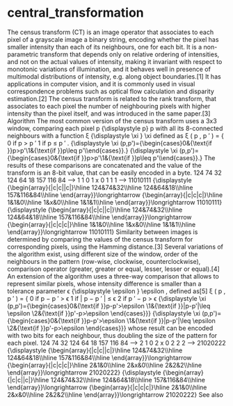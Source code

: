 # central_transformation
The census transform (CT) is an image operator that associates to each pixel of a grayscale image a binary string, encoding whether the pixel has smaller intensity than each of its neighbours, one for each bit. It is a non-parametric transform that depends only on relative ordering of intensities, and not on the actual values of intensity, making it invariant with respect to monotonic variations of illumination, and it behaves well in presence of multimodal distributions of intensity, e.g. along object boundaries.[1] It has applications in computer vision, and it is commonly used in visual correspondence problems such as optical flow calculation and disparity estimation.[2]  The census transform is related to the rank transform, that associates to each pixel the number of neighbouring pixels with higher intensity than the pixel itself, and was introduced in the same paper.[3] Algorithm  The most common version of the census transform uses a 3x3 window, comparing each pixel p {\displaystyle p} p with all its 8-connected neighbours with a function ξ {\displaystyle \xi } \xi defined as      ξ ( p , p ′ ) = { 0 if  p > p ′ 1 if  p ≤ p ′ . {\displaystyle \xi (p,p')={\begin{cases}0&amp;{\text{if }}p>p'\\1&amp;{\text{if }}p\leq p'\\\end{cases}}.} {\displaystyle \xi (p,p')={\begin{cases}0&amp;{\text{if }}p>p'\\1&amp;{\text{if }}p\leq p'\\\end{cases}}.}  The results of these comparisons are concatenated and the value of the transform is an 8-bit value, that can be easily encoded in a byte.      124 74 32 124 64 18 157 116 84 ⟶ 1 1 0 1 x 0 1 1 1 ⟶ 11010111 {\displaystyle {\begin{array}{|c|c||c|}\hline 124&amp;74&amp;32\\\hline 124&amp;64&amp;18\\\hline 157&amp;116&amp;84\\\hline \end{array}}\longrightarrow {\begin{array}{|c|c|c|}\hline 1&amp;1&amp;0\\\hline 1&amp;x&amp;0\\\hline 1&amp;1&amp;1\\\hline \end{array}}\longrightarrow 11010111} {\displaystyle {\begin{array}{|c|c||c|}\hline 124&amp;74&amp;32\\\hline 124&amp;64&amp;18\\\hline 157&amp;116&amp;84\\\hline \end{array}}\longrightarrow {\begin{array}{|c|c|c|}\hline 1&amp;1&amp;0\\\hline 1&amp;x&amp;0\\\hline 1&amp;1&amp;1\\\hline \end{array}}\longrightarrow 11010111}  Similarity between images is determined by comparing the values of the census transform for corresponding pixels, using the Hamming distance.[3] Several variations of the algorithm exist, using different size of the window, order of the neighbours in the pattern (row-wise, clockwise, counterclockwise), comparison operator (greater, greater or equal, lesser, lesser or equal).[4]  An extension of the algorithm uses a three-way comparison that allows to represent similar pixels, whose intensity difference is smaller than a tolerance parameter ϵ {\displaystyle \epsilon } \epsilon , defined as[5]      ξ ( p , p ′ ) = { 0 if  p − p ′ > ϵ 1 if  | p − p ′ | ≤ ϵ 2 if  p ′ − p > ϵ {\displaystyle \xi (p,p')={\begin{cases}0&amp;{\text{if }}p-p'>\epsilon \\1&amp;{\text{if }}|p-p'|\leq \epsilon \\2&amp;{\text{if }}p'-p>\epsilon \end{cases}}} {\displaystyle \xi (p,p')={\begin{cases}0&amp;{\text{if }}p-p'>\epsilon \\1&amp;{\text{if }}|p-p'|\leq \epsilon \\2&amp;{\text{if }}p'-p>\epsilon \end{cases}}}  whose result can be encoded with two bits for each neighbour, thus doubling the size of the pattern for each pixel.      124 74 32 124 64 18 157 116 84 ⟶ 2 1 0 2 x 0 2 2 2 ⟶ 21020222 {\displaystyle {\begin{array}{|c|c||c|}\hline 124&amp;74&amp;32\\\hline 124&amp;64&amp;18\\\hline 157&amp;116&amp;84\\\hline \end{array}}\longrightarrow {\begin{array}{|c|c|c|}\hline 2&amp;1&amp;0\\\hline 2&amp;x&amp;0\\\hline 2&amp;2&amp;2\\\hline \end{array}}\longrightarrow 21020222} {\displaystyle {\begin{array}{|c|c||c|}\hline 124&amp;74&amp;32\\\hline 124&amp;64&amp;18\\\hline 157&amp;116&amp;84\\\hline \end{array}}\longrightarrow {\begin{array}{|c|c|c|}\hline 2&amp;1&amp;0\\\hline 2&amp;x&amp;0\\\hline 2&amp;2&amp;2\\\hline \end{array}}\longrightarrow 21020222}  See also
